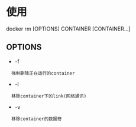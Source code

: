 使用
====

docker rm [OPTIONS] CONTAINER [CONTAINER...]


OPTIONS
-------

* -f

```
  强制删除正在运行的container
```
 

* -l

```
  移除container下的link(网络通讯)
```

* -v

```
  移除container的数据卷
```
